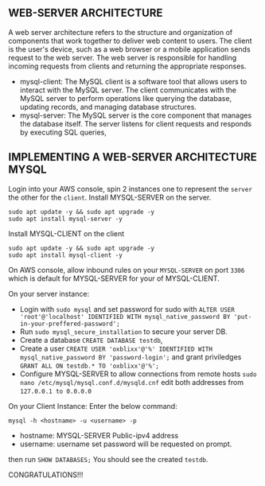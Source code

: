 ## WEB-SERVER ARCHITECTURE
A web server architecture refers to the structure and organization of components that work together to deliver web content to users.  The client is the user's device, such as a web browser or a mobile application sends request to the web server. The web server is responsible for handling incoming requests from clients and returning the appropriate responses.

- mysql-client: The MySQL client is a software tool that allows users to interact with the MySQL server. The client communicates with the MySQL server to perform operations like querying the database, updating records, and managing database structures.
- mysql-server: The MySQL server is the core component that manages the database itself. The server listens for client requests and responds by executing SQL queries, 

## IMPLEMENTING A WEB-SERVER ARCHITECTURE MYSQL

Login into your AWS console, spin 2 instances one to represent the `server` the other for the `client`.
Install MYSQL-SERVER on the server.
```
sudo apt update -y && sudo apt upgrade -y
sudo apt install mysql-server -y
```
 Install MYSQL-CLIENT on the client
```
sudo apt update -y && sudo apt upgrade -y
sudo apt install mysql-client -y
```

On AWS console, allow inbound rules on your `MYSQL-SERVER` on port `3306` which is default for MYSQL-SERVER for your <public-ipadddress> of MYSQL-CLIENT.

On your server instance:

- Login with `sudo mysql` and set password for sudo with `ALTER USER 'root'@'localhost' IDENTIFIED WITH mysql_native_password BY 'put-in-your-preffered-password';`
- Run `sudo mysql_secure_installation` to secure your server DB.
- Create a database `CREATE DATABASE testdb`,
- Create a user `CREATE USER 'oxblixx'@'%' IDENTIFIED WITH mysql_native_password BY 'password-login';` and grant priviledges `GRANT ALL ON testdb.* TO 'oxblixx'@'%';`
- Configure MYSQL-SERVER to allow connections from remote hosts `sudo nano /etc/mysql/mysql.conf.d/mysqld.cnf` edit both addresses from `127.0.0.1 to 0.0.0.0`

On your Client Instance:
Enter the below command:
```
mysql -h <hostname> -u <username> -p
```

- hostname: MYSQL-SERVER Public-ipv4 address
- username: username set
password will be requested on prompt.

then run `SHOW DATABASES;` You should see the created `testdb`. 

CONGRATULATIONS!!!
